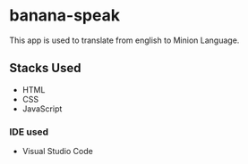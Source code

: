 # banana-speak
This app is used to translate from english to Minion Language.

## Stacks Used
- HTML
- CSS
- JavaScript

### IDE used
- Visual Studio Code
